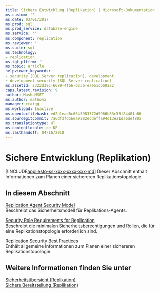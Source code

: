 ```yaml
---
title: Sichere Entwicklung (Replikation) | Microsoft-Dokumentation
ms.custom: ''
ms.date: 03/01/2017
ms.prod: sql
ms.prod_service: database-engine
ms.service: ''
ms.component: replication
ms.reviewer: ''
ms.suite: sql
ms.technology:
- replication
ms.tgt_pltfrm: ''
ms.topic: article
helpviewer_keywords:
- security [SQL Server replication], development
- development security [SQL Server replication]
ms.assetid: 2322d39c-6689-4fb6-b23b-eae51cbb0222
caps.latest.revision: 9
author: MashaMSFT
ms.author: mathoma
manager: craigg
ms.workload: Inactive
ms.openlocfilehash: ed2a1ead6c6645983572d5966b83c55f84481a86
ms.sourcegitcommit: 7a6df3fd5bea9282ecdeffa94d13ea1da6def80a
ms.translationtype: HT
ms.contentlocale: de-DE
ms.lasthandoff: 04/16/2018
---
```

# <a name="secure-development-replication"></a>Sichere Entwicklung (Replikation)
[!INCLUDE[appliesto-ss-xxxx-xxxx-xxx-md](../../../includes/appliesto-ss-xxxx-xxxx-xxx-md.md)]
  Dieser Abschnitt enthält Informationen zum Planen einer sichereren Replikationstopologie.  
  
## <a name="in-this-section"></a>In diesem Abschnitt  
 [Replication Agent Security Model](../../../relational-databases/replication/security/replication-agent-security-model.md)  
 Beschreibt das Sicherheitsmodell für Replikations-Agents.  
  
 [Security Role Requirements for Replication](../../../relational-databases/replication/security/security-role-requirements-for-replication.md)  
 Beschreibt die minimalen Sicherheitsberechtigungen und Rollen, die für eine Replikationstopologie erforderlich sind.  
  
 [Replication Security Best Practices](../../../relational-databases/replication/security/replication-security-best-practices.md)  
 Enthält allgemeine Informationen zum Planen einer sichereren Replikationstopologie.  
  
## <a name="see-also"></a>Weitere Informationen finden Sie unter  
 [Sicherheitsübersicht &#40;Replikation&#41;](../../../relational-databases/replication/security/security-overview-replication.md)   
 [Sichere Bereitstellung &#40;Replikation&#41;](../../../relational-databases/replication/security/secure-deployment-replication.md)  
  
  
